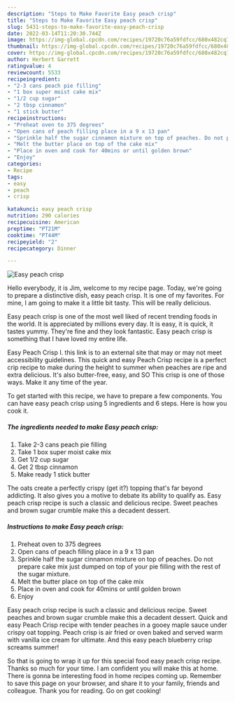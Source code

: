 ```yaml
---
description: "Steps to Make Favorite Easy peach crisp"
title: "Steps to Make Favorite Easy peach crisp"
slug: 5431-steps-to-make-favorite-easy-peach-crisp
date: 2022-03-14T11:20:30.744Z
image: https://img-global.cpcdn.com/recipes/19720c76a59fdfcc/680x482cq70/easy-peach-crisp-recipe-main-photo.jpg
thumbnail: https://img-global.cpcdn.com/recipes/19720c76a59fdfcc/680x482cq70/easy-peach-crisp-recipe-main-photo.jpg
cover: https://img-global.cpcdn.com/recipes/19720c76a59fdfcc/680x482cq70/easy-peach-crisp-recipe-main-photo.jpg
author: Herbert Garrett
ratingvalue: 4
reviewcount: 5533
recipeingredient:
- "2-3 cans peach pie filling"
- "1 box super moist cake mix"
- "1/2 cup sugar"
- "2 tbsp cinnamon"
- "1 stick butter"
recipeinstructions:
- "Preheat oven to 375 degrees"
- "Open cans of peach filling place in a 9 x 13 pan"
- "Sprinkle half the sugar cinnamon mixture on top of peaches. Do not prepare cake mix just dumped on top of your pie filling with the rest of the sugar mixture."
- "Melt the butter place on top of the cake mix"
- "Place in oven and cook for 40mins or until golden brown"
- "Enjoy"
categories:
- Recipe
tags:
- easy
- peach
- crisp

katakunci: easy peach crisp 
nutrition: 290 calories
recipecuisine: American
preptime: "PT21M"
cooktime: "PT44M"
recipeyield: "2"
recipecategory: Dinner

---
```



![Easy peach crisp](https://img-global.cpcdn.com/recipes/19720c76a59fdfcc/680x482cq70/easy-peach-crisp-recipe-main-photo.jpg)

Hello everybody, it is Jim, welcome to my recipe page. Today, we're going to prepare a distinctive dish, easy peach crisp. It is one of my favorites. For mine, I am going to make it a little bit tasty. This will be really delicious.

Easy peach crisp is one of the most well liked of recent trending foods in the world. It is appreciated by millions every day. It is easy, it is quick, it tastes yummy. They're fine and they look fantastic. Easy peach crisp is something that I have loved my entire life.

Easy Peach Crisp I. this link is to an external site that may or may not meet accessibility guidelines. This quick and easy Peach Crisp recipe is a perfect crip recipe to make during the height to summer when peaches are ripe and extra delicious. It&#39;s also butter-free, easy, and SO This crisp is one of those ways. Make it any time of the year.


To get started with this recipe, we have to prepare a few components. You can have easy peach crisp using 5 ingredients and 6 steps. Here is how you cook it.

<!--inarticleads1-->

##### The ingredients needed to make Easy peach crisp:

1. Take 2-3 cans peach pie filling
1. Take 1 box super moist cake mix
1. Get 1/2 cup sugar
1. Get 2 tbsp cinnamon
1. Make ready 1 stick butter


The oats create a perfectly crispy (get it?) topping that&#39;s far beyond addicting. It also gives you a motive to debate its ability to qualify as. Easy peach crisp recipe is such a classic and delicious recipe. Sweet peaches and brown sugar crumble make this a decadent dessert. 

<!--inarticleads2-->

##### Instructions to make Easy peach crisp:

1. Preheat oven to 375 degrees
1. Open cans of peach filling place in a 9 x 13 pan
1. Sprinkle half the sugar cinnamon mixture on top of peaches. Do not prepare cake mix just dumped on top of your pie filling with the rest of the sugar mixture.
1. Melt the butter place on top of the cake mix
1. Place in oven and cook for 40mins or until golden brown
1. Enjoy


Easy peach crisp recipe is such a classic and delicious recipe. Sweet peaches and brown sugar crumble make this a decadent dessert. Quick and easy Peach Crisp recipe with tender peaches in a gooey maple sauce under crispy oat topping. Peach crisp is air fried or oven baked and served warm with vanilla ice cream for ultimate. And this easy peach blueberry crisp screams summer! 

So that is going to wrap it up for this special food easy peach crisp recipe. Thanks so much for your time. I am confident you will make this at home. There is gonna be interesting food in home recipes coming up. Remember to save this page on your browser, and share it to your family, friends and colleague. Thank you for reading. Go on get cooking!
